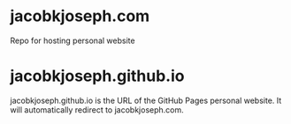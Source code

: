 # jacobkjoseph.com
Repo for hosting personal website

# jacobkjoseph.github.io
jacobkjoseph.github.io is the URL of the GitHub Pages personal website. It will automatically redirect to jacobkjoseph.com.
